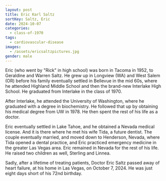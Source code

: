 ```yaml
---
layout: post
title: Eric Karl Saltz
sortKey: Saltz, Eric
date: 2024-10-07
categories:
  - class-of-1970
tags:
  - cardiovascular-disease
images:
  - /assets/ericsaltzpictures.jpg
gender: male
---
```

Eric (who went by "Rick" in high school) was born in Tacoma in 1952, to Geraldine and Warren Saltz. He grew up in Longview (WA) and West Salem (OR) before his family eventually settled in Bellevue in the mid 60s, where he attended Highland Middle School and then the brand-new Interlake High School. He graduated from Interlake in the class of 1970.

After Interlake, he attended the University of Washington, where he graduated with a degree in biochemistry. He followed that up by obtaining his medical degree from UW in 1978. He then spent the rest of his life as a doctor.

Eric eventually settled in Lake Tahoe, and he obtained a Nevada medical license. And it is there where he met his wife Tida, a future dentist. The couple eventually married, and moved down to Henderson, Nevada, where Tida opened a dental practice, and Eric practiced emergency medicine in the greater Las Vegas area. Eric remained in Nevada for the rest of his life. He raised two children as well, Sterling and Linnea.

Sadly, after a lifetime of treating patients, Doctor Eric Saltz passed away of heart failure, at his home in Las Vegas, on October 7, 2024. He was just eight days short of his 72nd birthday.